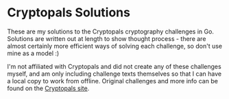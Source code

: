 # Cryptopals Solutions

These are my solutions to the Cryptopals cryptography challenges in Go. Solutions are written out at length to show thought process - there are almost certainly more efficient ways of solving each challenge, so don't use mine as a model :)

I'm not affiliated with Cryptopals and did not create any of these challenges myself, and am only including challenge texts themselves so that I can have a local copy to work from offline. Original challenges and more info can be found on the [Cryptopals site](https://cryptopals.com/).